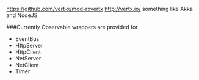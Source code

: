 https://github.com/vert-x/mod-rxvertx
http://vertx.io/ something like Akka and NodeJS

###Currently Observable wrappers are provided for

- EventBus
- HttpServer
- HttpClient
- NetServer
- NetClient
- Timer